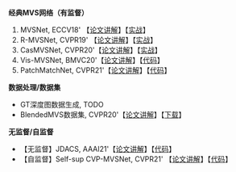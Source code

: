 **经典MVS网络（有监督）**

1. MVSNet, ECCV18' 【[论文讲解](https://mp.weixin.qq.com/s/AQfpCHyXeRRSFPcRu_mUjA)】【[实战](https://mp.weixin.qq.com/s/ee7-jr8QN8D2MSTyDNeWWw)】
2. R-MVSNet, CVPR19' 【[论文讲解](https://mp.weixin.qq.com/s/U_SWajwwmncFoQZff6mOwg)】【[实战](https://mp.weixin.qq.com/s/bHt1gspTeG1221g5e6sx2Q)】
3. CasMVSNet, CVPR20'【[论文讲解](https://mp.weixin.qq.com/s/C8Gpg4eCqFnFWK6Wnu7lCw)】【[实战](https://mp.weixin.qq.com/s/C8Gpg4eCqFnFWK6Wnu7lCw)】
4. Vis-MVSNet, BMVC20'【[论文讲解]()】【[代码](https://github.com/jzhangbs/Vis-MVSNet)】
5. PatchMatchNet, CVPR21'【[论文讲解](https://mp.weixin.qq.com/s/vR6Qz68we082kpZy5-XzEw)】【[代码](https://github.com/FangjinhuaWang/PatchmatchNet)】



**数据处理/数据集**

+ GT深度图数据生成, TODO
+ BlendedMVS数据集, CVPR20'【[论文讲解](https://mp.weixin.qq.com/s/PZ-G8W-cg5oSVLd_cfX92A)】【[下载](https://github.com/YoYo000/BlendedMVS)】



**无监督/自监督**

+ 【无监督】JDACS, AAAI21'【[论文讲解](https://mp.weixin.qq.com/s/LeNlz2j0P0l63ZtKJZ3M0A)】【[代码](https://github.com/ToughStoneX/Self-Supervised-MVS)】
+ 【自监督】Self-sup CVP-MVSNet, CVPR21' 【[论文讲解](https://mp.weixin.qq.com/s/B-BYtorum_JJHR0360AwUg)】【[代码](https://github.com/JiayuYANG/Self-supervised-CVP-MVSNet)】

